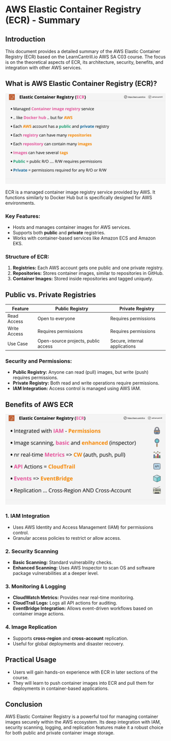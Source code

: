 # AWS Elastic Container Registry (ECR) - Summary

## Introduction

This document provides a detailed summary of the AWS Elastic Container Registry (ECR) based on the LearnCantrill.io AWS SA C03 course. The focus is on the theoretical aspects of ECR, its architecture, security, benefits, and integration with other AWS services.

## What is AWS Elastic Container Registry (ECR)?

![alt text](image-11.png)

ECR is a managed container image registry service provided by AWS. It functions similarly to Docker Hub but is specifically designed for AWS environments.

### Key Features:

- Hosts and manages container images for AWS services.
- Supports both **public** and **private** registries.
- Works with container-based services like Amazon ECS and Amazon EKS.

### Structure of ECR:

1. **Registries:** Each AWS account gets one public and one private registry.
2. **Repositories:** Stores container images, similar to repositories in GitHub.
3. **Container Images:** Stored inside repositories and tagged uniquely.

## Public vs. Private Registries

| Feature      | Public Registry                     | Private Registry              |
| ------------ | ----------------------------------- | ----------------------------- |
| Read Access  | Open to everyone                    | Requires permissions          |
| Write Access | Requires permissions                | Requires permissions          |
| Use Case     | Open-source projects, public access | Secure, internal applications |

### Security and Permissions:

- **Public Registry:** Anyone can read (pull) images, but write (push) requires permissions.
- **Private Registry:** Both read and write operations require permissions.
- **IAM Integration:** Access control is managed using AWS IAM.

## Benefits of AWS ECR

![alt text](image-12.png)

### 1. **IAM Integration**

- Uses AWS Identity and Access Management (IAM) for permissions control.
- Granular access policies to restrict or allow access.

### 2. **Security Scanning**

- **Basic Scanning:** Standard vulnerability checks.
- **Enhanced Scanning:** Uses AWS Inspector to scan OS and software package vulnerabilities at a deeper level.

### 3. **Monitoring & Logging**

- **CloudWatch Metrics:** Provides near real-time monitoring.
- **CloudTrail Logs:** Logs all API actions for auditing.
- **EventBridge Integration:** Allows event-driven workflows based on container image actions.

### 4. **Image Replication**

- Supports **cross-region** and **cross-account** replication.
- Useful for global deployments and disaster recovery.

## Practical Usage

- Users will gain hands-on experience with ECR in later sections of the course.
- They will learn to push container images into ECR and pull them for deployments in container-based applications.

## Conclusion

AWS Elastic Container Registry is a powerful tool for managing container images securely within the AWS ecosystem. Its deep integration with IAM, security scanning, logging, and replication features make it a robust choice for both public and private container image storage.
